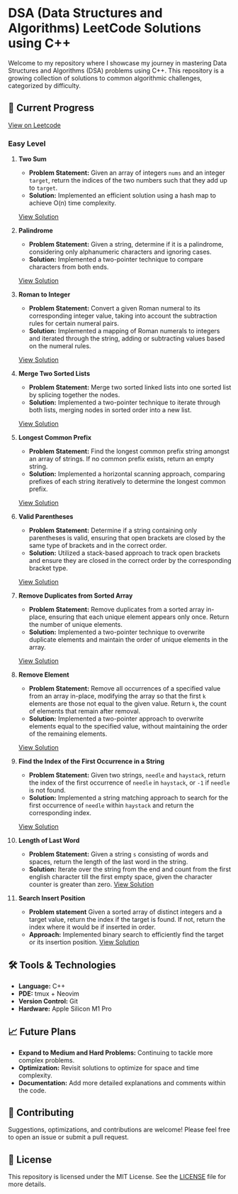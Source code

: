 # DSA (Data Structures and Algorithms) LeetCode Solutions using C++

Welcome to my repository where I showcase my journey in mastering Data Structures and Algorithms (DSA) problems using C++. This repository is a growing collection of solutions to common algorithmic challenges, categorized by difficulty.

## 🚀 Current Progress
[View on Leetcode](https://leetcode.com/u/aktienautobahn/)

### Easy Level

1. **Two Sum**
   - **Problem Statement:** Given an array of integers `nums` and an integer `target`, return the indices of the two numbers such that they add up to `target`.
   - **Solution:** Implemented an efficient solution using a hash map to achieve O(n) time complexity.

   [View Solution](./Easy/TwoSum/TwoSum.cpp)

2. **Palindrome**
   - **Problem Statement:** Given a string, determine if it is a palindrome, considering only alphanumeric characters and ignoring cases.
   - **Solution:** Implemented a two-pointer technique to compare characters from both ends.

   [View Solution](./Easy/Palindrome/palindrome.cpp)

3. **Roman to Integer**
   - **Problem Statement:** Convert a given Roman numeral to its corresponding integer value, taking into account the subtraction rules for certain numeral pairs.
   - **Solution:** Implemented a mapping of Roman numerals to integers and iterated through the string, adding or subtracting values based on the numeral rules.

   [View Solution](./Easy/Roman/Roman.cpp)

4. **Merge Two Sorted Lists**
   - **Problem Statement:** Merge two sorted linked lists into one sorted list by splicing together the nodes.
   - **Solution:** Implemented a two-pointer technique to iterate through both lists, merging nodes in sorted order into a new list.

   [View Solution](./Easy/MergeTwoSortedLists/MergeTwoSortedLists.cpp)

5. **Longest Common Prefix**
   - **Problem Statement:** Find the longest common prefix string amongst an array of strings. If no common prefix exists, return an empty string.
   - **Solution:** Implemented a horizontal scanning approach, comparing prefixes of each string iteratively to determine the longest common prefix.

   [View Solution](./Easy/CommonPrefix/CommonPrefix.cpp)

6. **Valid Parentheses**
   - **Problem Statement:** Determine if a string containing only parentheses is valid, ensuring that open brackets are closed by the same type of brackets and in the correct order.
   - **Solution:** Utilized a stack-based approach to track open brackets and ensure they are closed in the correct order by the corresponding bracket type.

   [View Solution](./Easy/ValidParentheses/ValidParentheses.cpp)

7. **Remove Duplicates from Sorted Array**
   - **Problem Statement:** Remove duplicates from a sorted array in-place, ensuring that each unique element appears only once. Return the number of unique elements.
   - **Solution:** Implemented a two-pointer technique to overwrite duplicate elements and maintain the order of unique elements in the array.

   [View Solution](./Easy/26.RemoveDuplicates/26.RemoveDuplicatesOptimized.cpp)


8. **Remove Element**
   - **Problem Statement:** Remove all occurrences of a specified value from an array in-place, modifying the array so that the first `k` elements are those not equal to the given value. Return `k`, the count of elements that remain after removal.
   - **Solution:** Implemented a two-pointer approach to overwrite elements equal to the specified value, without maintaining the order of the remaining elements.

   [View Solution](./Easy/27.RemoveElement/27.RemoveElement.cpp)

9. **Find the Index of the First Occurrence in a String**
   - **Problem Statement:** Given two strings, `needle` and `haystack`, return the index of the first occurrence of `needle` in `haystack`, or `-1` if `needle` is not found.
   - **Solution:** Implemented a string matching approach to search for the first occurrence of `needle` within `haystack` and return the corresponding index.

   [View Solution](./Easy/28.IndexOfFirstOccurence/28.IndexOfFirstOccurence.cpp)

10. **Length of Last Word**
    - **Problem Statement:** Given a string `s` consisting of words and spaces, return the length of the last word in the string.
    - **Solution:** Iterate over the string from the end and count from the first english character till the first empty space, given the character counter is greater than zero.
   [View Solution](./Easy/58.LengthOfLastWord/58.LengthOfLastWord.cpp)

11.  **Search Insert Position**
     - **Problem statement** Given a sorted array of distinct integers and a target value, return the index if the target is found. If not, return the index where it would be if inserted in order.
     - **Approach:** Implemented binary search to efficiently find the target or its insertion position.
   [View Solution](./Easy/35.SearchInsertPosition/35.SearchInsertPosition.cpp)



## 🛠️ Tools & Technologies

- **Language:** C++
- **PDE:** tmux + Neovim 
- **Version Control:** Git
- **Hardware:** Apple Silicon M1 Pro

## 📈 Future Plans

- **Expand to Medium and Hard Problems:** Continuing to tackle more complex problems.
- **Optimization:** Revisit solutions to optimize for space and time complexity.
- **Documentation:** Add more detailed explanations and comments within the code.

## 🤝 Contributing

Suggestions, optimizations, and contributions are welcome! Please feel free to open an issue or submit a pull request.

## 📄 License

This repository is licensed under the MIT License. See the [LICENSE](./LICENSE) file for more details.

